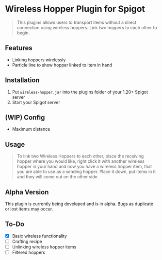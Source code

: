 # Wireless Hopper Plugin for Spigot
> This plugins allows users to transport items without a direct connection using wireless hoppers. Link two hoppers to each other to begin.

## Features
- Linking hoppers wirelessly
- Particle line to show hopper linked to item in hand

## Installation
1. Put `wireless-hopper.jar` into the plugins folder of your 1.20+ Spigot server
2. Start your Spigot server

## (WIP) Config
- Maximum distance

## Usage
> To link two Wireless Hoppers to each other, place the receiving hopper where you would like, right click it with another wireless hopper in your hand and now you have a wireless hopper item, that you are able to use as a sending hopper. Place it down, put items in it and they will come out on the other side.

## Alpha Version
This plugin is currently being developed and is in alpha. Bugs as duplicate or lost items may occur.

## To-Do
- [x] Basic wireless functionality
- [ ] Crafting recipe
- [ ] Unlinking wireless hopper items
- [ ] Filtered hoppers

